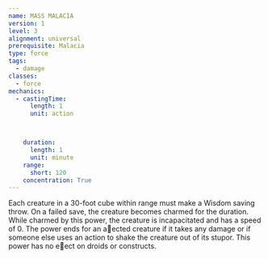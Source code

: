 ```yaml
---
name: MASS MALACIA
version: 1
level: 3
alignment: universal
prerequisite: Malacia
type: force
tags:
  - damage
classes:
  - force
mechanics:
  - castingTime:
      length: 1
      unit: action



    duration:
      length: 1
      unit: minute
    range:
      short: 120
    concentration: True
---
```

Each creature in a 30-foot cube within range must
make a Wisdom saving throw. On a failed save, the
creature becomes charmed for the duration. While
charmed by this power, the creature is incapacitated
and has a speed of 0.
The power ends for an a􀃠ected creature if it takes
any damage or if someone else uses an action to shake
the creature out of its stupor. This power has no e􀃠ect
on droids or constructs.

    